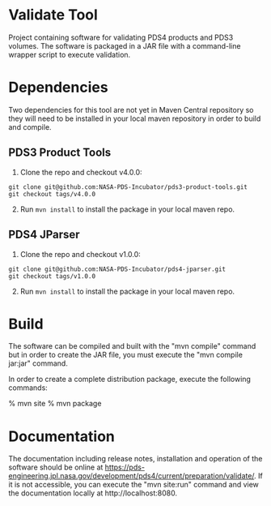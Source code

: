 # Validate Tool
Project containing software for validating PDS4 products and PDS3 volumes. 
The software is packaged in a JAR file with a command-line wrapper script
to execute validation.

# Dependencies
Two dependencies for this tool are not yet in Maven Central repository so they will need to be installed in your local maven repository in order to build and compile.

## PDS3 Product Tools
1. Clone the repo and checkout v4.0.0:
```
git clone git@github.com:NASA-PDS-Incubator/pds3-product-tools.git
git checkout tags/v4.0.0
```
2. Run `mvn install` to install the package in your local maven repo.

## PDS4 JParser
1. Clone the repo and checkout v1.0.0:
```
git clone git@github.com:NASA-PDS-Incubator/pds4-jparser.git
git checkout tags/v1.0.0
```
2. Run `mvn install` to install the package in your local maven repo.

# Build
The software can be compiled and built with the "mvn compile" command but in order 
to create the JAR file, you must execute the "mvn compile jar:jar" command. 

In order to create a complete distribution package, execute the 
following commands: 

% mvn site
% mvn package


# Documentation
The documentation including release notes, installation and operation of the 
software should be online at 
https://pds-engineering.jpl.nasa.gov/development/pds4/current/preparation/validate/. If it is not 
accessible, you can execute the "mvn site:run" command and view the 
documentation locally at http://localhost:8080.
